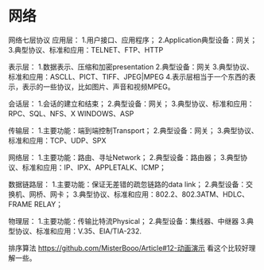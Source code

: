 #  网络

网络七层协议
应用层：
1.用户接口、应用程序；
2.Application典型设备：网关；
3.典型协议、标准和应用：TELNET、FTP、HTTP

表示层：
1.数据表示、压缩和加密presentation
2.典型设备：网关
3.典型协议、标准和应用：ASCLL、PICT、TIFF、JPEG|MPEG
4.表示层相当于一个东西的表示，表示的一些协议，比如图片、声音和视频MPEG。

会话层：
1.会话的建立和结束；
2.典型设备：网关；
3.典型协议、标准和应用：RPC、SQL、NFS、X WINDOWS、ASP

传输层：
1.主要功能：端到端控制Transport；
2.典型设备：网关；
3.典型协议、标准和应用：TCP、UDP、SPX

网络层：
1.主要功能：路由、寻址Network；
2.典型设备：路由器；
3.典型协议、标准和应用：IP、IPX、APPLETALK、ICMP；

数据链路层：
1.主要功能：保证无差错的疏忽链路的data link；
2.典型设备：交换机、网桥、网卡；
3.典型协议、标准和应用：802.2、802.3ATM、HDLC、FRAME RELAY；

物理层：
1.主要功能：传输比特流Physical；
2.典型设备：集线器、中继器
3.典型协议、标准和应用：V.35、EIA/TIA-232.

排序算法
https://github.com/MisterBooo/Article#12-动画演示
看这个比较好理解一些。

